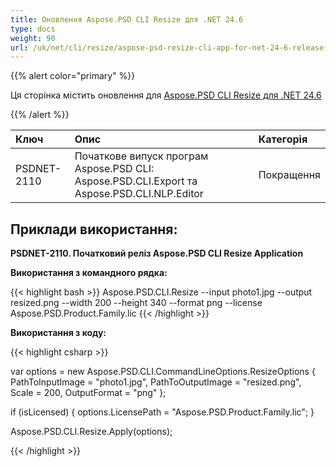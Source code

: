 ```yaml
---
title: Оновлення Aspose.PSD CLI Resize для .NET 24.6
type: docs
weight: 90
url: /uk/net/cli/resize/aspose-psd-resize-cli-app-for-net-24-6-release-notes/
---
```


{{% alert color="primary" %}}

Ця сторінка містить оновлення для [Aspose.PSD CLI Resize для .NET 24.6](https://www.nuget.org/packages/Aspose.PSD.CLI.Resize/)

{{% /alert %}}

| **Ключ**     | **Опис**                                                                                   | **Категорія** |
|:------------|:--------------------------------------------------------------------------------------------|:-------------|
| PSDNET-2110 | Початкове випуск програм Aspose.PSD CLI: Aspose.PSD.CLI.Export та Aspose.PSD.CLI.NLP.Editor | Покращення |

## **Приклади використання:**

**PSDNET-2110. Початковий реліз Aspose.PSD CLI Resize Application**

**Використання з командного рядка:**

{{< highlight bash >}}
Aspose.PSD.CLI.Resize --input photo1.jpg --output resized.png --width 200 --height 340 --format png --license Aspose.PSD.Product.Family.lic
{{< /highlight >}}

**Використання з коду:**

{{< highlight csharp >}}

var options = new Aspose.PSD.CLI.CommandLineOptions.ResizeOptions
{
    PathToInputImage = "photo1.jpg",
    PathToOutputImage = "resized.png",
    Scale = 200,
    OutputFormat = "png"
};


if (isLicensed)
{
    options.LicensePath = "Aspose.PSD.Product.Family.lic";
}

Aspose.PSD.CLI.Resize.Apply(options);

{{< /highlight >}}
